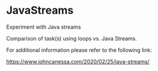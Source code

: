 # JavaStreams
Experiment with Java streams

Comparison of task(s) using loops vs. Java Streams.

For additional information please refer to the following link:

https://www.johncanessa.com/2020/02/25/java-streams/
